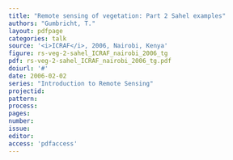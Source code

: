 ```yaml
---
title: "Remote sensing of vegetation: Part 2 Sahel examples"
authors: "Gumbricht, T."
layout: pdfpage
categories: talk
source: '<i>ICRAF</i>, 2006, Nairobi, Kenya'
figure: rs-veg-2-sahel_ICRAF_nairobi_2006_tg
pdf: rs-veg-2-sahel_ICRAF_nairobi_2006_tg.pdf
doiurl: '#'
date: 2006-02-02
series: "Introduction to Remote Sensing"
projectid:
pattern:
process:
pages:
number:
issue:
editor:
access: 'pdfaccess'
---
```

